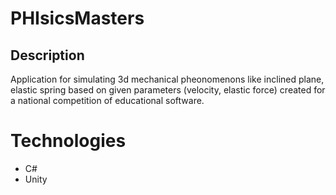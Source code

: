 # PHIsicsMasters

## Description
Application for simulating 3d mechanical pheonomenons like inclined plane, elastic spring based on given parameters (velocity, elastic force) created for a national competition of educational software.

# Technologies 
* C#
* Unity
